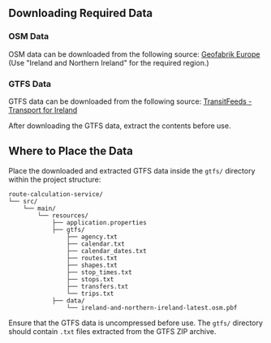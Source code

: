 ## Downloading Required Data

### OSM Data
OSM data can be downloaded from the following source:
[Geofabrik Europe](https://download.geofabrik.de/europe.html) (Use "Ireland and Northern Ireland" for the required region.)

### GTFS Data
GTFS data can be downloaded from the following source:
[TransitFeeds - Transport for Ireland](https://transitfeeds.com/p/transport-for-ireland/782)

After downloading the GTFS data, extract the contents before use.

## Where to Place the Data
Place the downloaded and extracted GTFS data inside the `gtfs/` directory within the project structure:

```
route-calculation-service/
└── src/
    └── main/
        └── resources/
            ├── application.properties
            ├── gtfs/
                ├── agency.txt
                ├── calendar.txt
                ├── calendar_dates.txt
                ├── routes.txt
                ├── shapes.txt
                ├── stop_times.txt
                ├── stops.txt
                ├── transfers.txt
                └── trips.txt
            ├── data/
                └── ireland-and-northern-ireland-latest.osm.pbf
```

Ensure that the GTFS data is uncompressed before use. The `gtfs/` directory should contain `.txt` files extracted from the GTFS ZIP archive.

